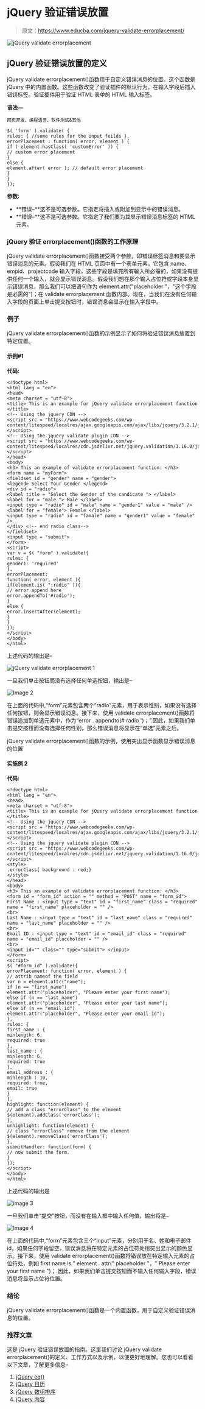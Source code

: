 # jQuery 验证错误放置

> 原文：<https://www.educba.com/jquery-validate-errorplacement/>

![jQuery validate errorplacement](img/61b027e8c6baa2124befd65490fdaeda.png)



## jQuery 验证错误放置的定义

jQuery validate errorplacement()函数用于自定义错误消息的位置。这个函数是 jQuery 中的内置函数。这些函数改变了验证插件的默认行为，在输入字段后插入错误标签。验证插件用于验证 HTML 表单的 HTML 输入标签。

**语法—**

<small>网页开发、编程语言、软件测试&其他</small>

```
$( 'form' ).validate( {
rules: { //some rules for the input feilds },
errorPlacement : function( error, element ) {
if ( element.hasClass( 'customError' )) {
// custom error placement
}
else {
element.after( error ); // default error placement
}
}
});
```

**参数:**

*   **错误–**这不是可选参数。它指定将插入或附加到显示中的错误消息。
*   **错误–**这不是可选参数。它指定了我们要为其显示错误消息标签的 HTML 元素。

### jQuery 验证 errorplacement()函数的工作原理

jQuery validate errorplacement()函数接受两个参数，即错误标签消息和要显示错误消息的元素。假设我们在 HTML 页面中有一个表单元素，它包含 name、empid、projectcode 输入字段，这些字段是填充所有输入所必需的，如果没有提供任何一个输入，就会显示错误消息。假设我们想在那个输入占位符或字段本身显示错误消息，那么我们可以把语句作为 element.attr("placeholder "，"这个字段是必需的")；在 validate errorplacement 函数内部。现在，当我们在没有任何输入字段的页面上单击提交按钮时，错误消息会显示在输入字段中。

### 例子

jQuery validate errorplacement()函数的示例显示了如何将验证错误消息放置到特定位置。

#### 示例#1

**代码:**

```
<!doctype html>
<html lang = "en">
<head>
<meta charset = "utf-8">
<title> This is an example for jQuery validate errorplacement function </title>
<!-- Using the jquery CDN -->
<script src = "https://www.webcodegeeks.com/wp-content/litespeed/localres/ajax.googleapis.com/ajax/libs/jquery/3.2.1/jquery.min.js"> </script>
<!-- Using the jquery validate plugin CDN -->
<script src = "https://www.webcodegeeks.com/wp-content/litespeed/localres/cdn.jsdelivr.net/jquery.validation/1.16.0/jquery.validate.min.js"> </script>
</head>
<body>
<h3> This an example of validate errorplacement function: </h3>
<form name = "myForm">
<fieldset id = "gender" name = "gender">
<legend> Select Your Gender </legend>
<div id = "radio">
<label title = "Select the Gender of the candicate "> </label>
<label for = "male "> Male </label>
<input type = "radio" id = "male" name = "gender1" value = "male" />
<label for = "female"> Female </label>
<input type = "radio" id = "famale" name = "gender1" value = "female" />
</div> <!-- end radio class-->
</fieldset>
<input type = "submit">
</form>
<script>
var v = $( "form" ).validate({
rules: {
gender1: 'required'
},
errorPlacement:
function( error, element ){
if(element.is( ":radio" )){
// error append here
error.appendTo('#radio');
}
else {
error.insertAfter(element);
}
}
});
</script>
</body>
</html>
```

上述代码的输出是–

![jQuery validate errorplacement 1](img/7cb7d8c948c2297a77aa0a66a2a8a3da.png)



一旦我们单击按钮而没有选择任何单选按钮，输出是–

![Image 2](img/9dbbf48a5aa42e4029dbc48272d5515a.png)



在上面的代码中,“form”元素包含两个“radio”元素，用于表示性别，如果没有选择任何按钮，则会显示错误消息。接下来，使用 validate errorplacement()函数将错误追加到单选元素中，作为“error . appendto(# radio ')；”.因此，如果我们单击提交按钮而没有选择任何性别，那么错误消息将显示在“单选”元素之后。

jQuery validate errorplacement()函数的示例，使用突出显示函数显示错误消息的位置

#### 实施例 2

**代码:**

```
<!doctype html>
<html lang = "en">
<head>
<meta charset = "utf-8">
<title> This is an example for jQuery validate errorplacement function </title>
<!-- Using the jquery CDN -->
<script src = "https://www.webcodegeeks.com/wp-content/litespeed/localres/ajax.googleapis.com/ajax/libs/jquery/3.2.1/jquery.min.js"> </script>
<!-- Using the jquery validate plugin CDN -->
<script src = "https://www.webcodegeeks.com/wp-content/litespeed/localres/cdn.jsdelivr.net/jquery.validation/1.16.0/jquery.validate.min.js"> </script>
<style>
.errorClass{ background : red;}
</style>
</head>
<body>
<h3> This an example of validate errorplacement function: </h3>
<form id = "form_id" action = "" method = "POST" name = "form_id">
First Name : <input type = "text" id = "first_name" class = "required" name = "first_name" placeholder = "" />
<br>
Last Name : <input type = "text" id = "last_name" class = "required" name = "last_name" placeholder = "" />
<br>
Email ID : <input type = "text" id = "email_id" class = "required" name = "email_id" placeholder = "" />
<br>
<input id="" class="" type="submit"> </input>
</form>
<script>
$( "#form_id" ).validate({
errorPlacement: function( error, element ) {
// attrib nameof the field
var n = element.attr("name");
if (n == "first_name")
element.attr("placeholder", "Please enter your first name");
else if (n == "last_name")
element.attr("placeholder", "Please enter your last name");
else if (n == "email_id")
element.attr("placeholder", "Please enter your email id");
},
rules: {
first_name : {
minlength: 6,
required: true
},
last_name : {
minlength: 6,
required: true
},
email_address : {
minlength : 10,
required: true,
email: true
}
},
highlight: function(element) {
// add a class "errorClass" to the element
$(element).addClass('errorClass');
},
unhighlight: function(element) {
// class "errorClass" remove from the element
$(element).removeClass('errorClass');
},
submitHandler: function(form) {
// now submit the form.
}
});
</script>
</body>
</html>
```

上述代码的输出是

![image 3](img/3037762809fa86567911cd422ea02cad.png)



一旦我们单击“提交”按钮，而没有在输入框中输入任何值，输出将是–

![Image 4](img/6d7b27a6aa645976c8a47f5ab947b9d7.png)



在上面的代码中,“form”元素包含三个“input”元素，分别用于名、姓和电子邮件 id，如果任何字段留空，错误消息将在特定元素的占位符处用突出显示的颜色显示。接下来，使用 validate errorplacement()函数将错误放在特定输入元素的占位符处，例如 first name is " element . attr(" placeholder "，" Please enter your first name ")；.因此，如果我们单击提交按钮而不输入任何输入字段，错误消息将显示占位符位置。

### 结论

jQuery validate errorplacement()函数是一个内置函数，用于自定义验证错误消息的位置。

### 推荐文章

这是 jQuery 验证错误放置的指南。这里我们讨论 jQuery validate errorplacement()的定义、工作方式以及示例，以便更好地理解。您也可以看看以下文章，了解更多信息–

1.  [jQuery eq()](https://www.educba.com/jquery-eq/)
2.  [jQuery 日历](https://www.educba.com/jquery-calendar/)
3.  [jQuery 数组排序](https://www.educba.com/jquery-array-sort/)
4.  [jQuery 内容](https://www.educba.com/jquery-contents/)





